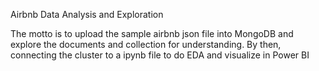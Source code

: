 Airbnb Data Analysis and Exploration

The motto is to upload the sample airbnb json file into MongoDB and explore the documents and collection for understanding. By then, connecting the cluster to a ipynb file to do EDA and visualize in Power BI
